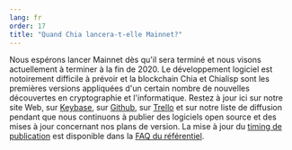 ```yaml
---
lang: fr
order: 17
title: "Quand Chia lancera-t-elle Mainnet?"
---
```


Nous espérons lancer Mainnet dès qu'il sera terminé et nous visons actuellement à terminer à la fin de 2020. Le développement logiciel est notoirement difficile à prévoir et la blockchain Chia et Chialisp sont les premières versions appliquées d'un certain nombre de nouvelles découvertes en cryptographie et l'informatique. Restez à jour ici sur notre site Web, sur [Keybase](https://keybase.io/team/chia_network.public), sur [Github](https://github.com/Chia-Network/), sur [Trello](https://trello.com/b/ZuNx7sET/engineering-core) et sur notre liste de diffusion pendant que nous continuons à publier des logiciels open source et des mises à jour concernant nos plans de version. La mise à jour du [timing de publication](https://github.com/Chia-Network/chia-blockchain/wiki/FAQ#when-mainnet) est disponible dans la [FAQ du référentiel](https://github.com/Chia-Network/chia-blockchain/wiki/FAQ).
